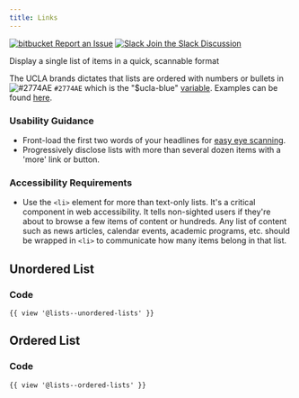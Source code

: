 ```yaml
---
title: Links
---
```

<a class="create-button small" href="https://bitbucket.org/uclaucomm/ucla-bruin-components/issues?status=new&status=open">![bitbucket](/build/docs/img/bitbucket-icon-white.png) Report an Issue</a>
<a class="create-button small" href="https://ucla.slack.com/archives/G01KJ3GJKHS">![Slack](/build/docs/img/slack-icon-white.png) Join the Slack Discussion</a>

Display a single list of items in a quick, scannable format

The UCLA brands dictates that lists are ordered with numbers or bullets in ![#2774AE](https://via.placeholder.com/15/2774AE/000000?text=+) `#2774AE` which is the "$ucla-blue" [variable](/build/%!CurrentVersion%!/docs/colors/layout). Examples can be found [here](/build/%!CurrentVersion%!/components/detail/lists.html).

### **Usability Guidance**

* Front-load the first two words of your headlines for [easy eye scanning](https://www.nngroup.com/articles/first-2-words-a-signal-for-scanning/).
* Progressively disclose lists with more than several dozen items with a 'more' link or button.

### **Accessibility Requirements**

* Use the `<li>` element for more than text-only lists. It's a critical component in web accessibility. It tells non-sighted users if they're about to browse a few items of content or hundreds. Any list of content such as news articles, calendar events, academic programs, etc. should be wrapped in `<li>` to communicate how many items belong in that list.

## **Unordered List**

### **Code**

```
{{ view '@lists--unordered-lists' }}
```


## **Ordered List**

### **Code**

```
{{ view '@lists--ordered-lists' }}
```
